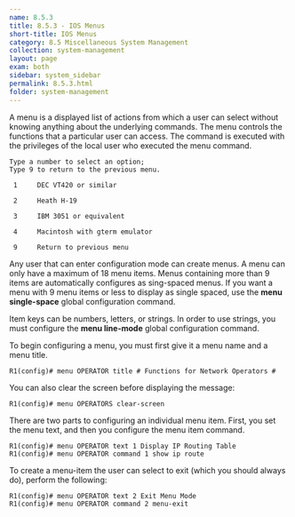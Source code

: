 ```yaml
---
name: 8.5.3
title: 8.5.3 - IOS Menus
short-title: IOS Menus
category: 8.5 Miscellaneous System Management
collection: system-management
layout: page
exam: both
sidebar: system_sidebar
permalink: 8.5.3.html
folder: system-management
---
```

A menu is a displayed list of actions from which a user can select without knowing anything about the underlying commands. The menu controls the functions that a particular user can access. The command is executed with the privileges of the local user who executed the menu command.
```
Type a number to select an option;
Type 9 to return to the previous menu.

 1     DEC VT420 or similar

 2     Heath H-19

 3     IBM 3051 or equivalent

 4     Macintosh with gterm emulator

 9     Return to previous menu
```
Any user that can enter configuration mode can create menus. A menu can only have a maximum of 18 menu items. Menus containing more than 9 items are automatically configures as sing-spaced menus. If you want a menu with 9 menu items or less to display as single spaced, use the **menu single-space** global configuration command.

Item keys can be numbers, letters, or strings. In order to use strings, you must configure the **menu line-mode** global configuration command.

To begin configuring a menu, you must first give it a menu name and a menu title.
```
R1(config)# menu OPERATOR title # Functions for Network Operators #
```
You can also clear the screen before displaying the message:
```
R1(config)# menu OPERATORS clear-screen
```

There are two parts to configuring an individual menu item. First, you set the menu text, and then you configure the menu item command.
```
R1(config)# menu OPERATOR text 1 Display IP Routing Table
R1(config)# menu OPERATOR command 1 show ip route
```

To create a menu-item the user can select to exit (which you should always do), perform the following:
```
R1(config)# menu OPERATOR text 2 Exit Menu Mode
R1(config)# menu OPERATOR command 2 menu-exit
```

